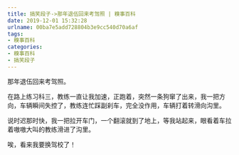 ```yaml
---
title: 搞笑段子->那年退伍回来考驾照 | 糗事百科
date: 2019-12-01 15:32:28
urlname: 00ba7e5add728804b3e9cc540d70a6af
tags: 
- 糗事百科
categories:
- 糗事百科
- 搞笑段子
---
```

那年退伍回来考驾照。

在路上练习科三，教练一直让我加速，正跑着，突然一条狗窜了出来，我一把方向，车辆瞬间失控了，教练连忙踩副刹车，完全没作用，车辆打着转滑向沟里。

说时迟那时快，我一把拉开车门，一个翻滚就到了地上，等我站起来，眼看着车拉着嗷嗷大叫的教练滑进了沟里。

唉，看来我要换驾校了！


